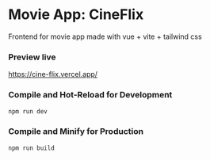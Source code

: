 # Movie App: CineFlix

Frontend for movie app made with vue + vite + tailwind css

### Preview live
https://cine-flix.vercel.app/

### Compile and Hot-Reload for Development

```sh
npm run dev
```

### Compile and Minify for Production

```sh
npm run build
